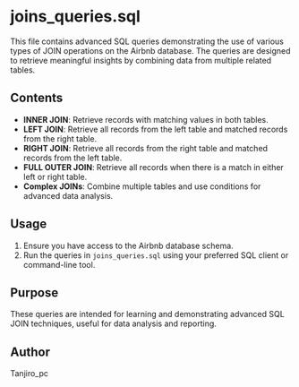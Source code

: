 # joins_queries.sql

This file contains advanced SQL queries demonstrating the use of various types of JOIN operations on the Airbnb database. The queries are designed to retrieve meaningful insights by combining data from multiple related tables.

## Contents

- **INNER JOIN**: Retrieve records with matching values in both tables.
- **LEFT JOIN**: Retrieve all records from the left table and matched records from the right table.
- **RIGHT JOIN**: Retrieve all records from the right table and matched records from the left table.
- **FULL OUTER JOIN**: Retrieve all records when there is a match in either left or right table.
- **Complex JOINs**: Combine multiple tables and use conditions for advanced data analysis.

## Usage

1. Ensure you have access to the Airbnb database schema.
2. Run the queries in `joins_queries.sql` using your preferred SQL client or command-line tool.

## Purpose

These queries are intended for learning and demonstrating advanced SQL JOIN techniques, useful for data analysis and reporting.

## Author

Tanjiro_pc
